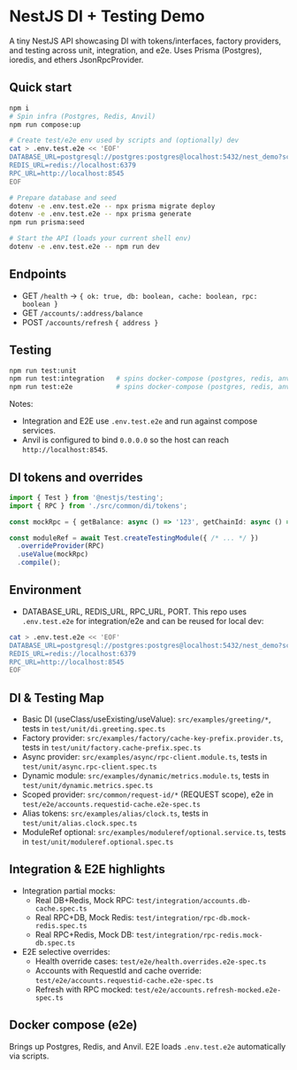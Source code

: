 # NestJS DI + Testing Demo

A tiny NestJS API showcasing DI with tokens/interfaces, factory providers, and testing across unit, integration, and e2e. Uses Prisma (Postgres), ioredis, and ethers JsonRpcProvider.

## Quick start

```bash
npm i
# Spin infra (Postgres, Redis, Anvil)
npm run compose:up

# Create test/e2e env used by scripts and (optionally) dev
cat > .env.test.e2e << 'EOF'
DATABASE_URL=postgresql://postgres:postgres@localhost:5432/nest_demo?schema=public
REDIS_URL=redis://localhost:6379
RPC_URL=http://localhost:8545
EOF

# Prepare database and seed
dotenv -e .env.test.e2e -- npx prisma migrate deploy
dotenv -e .env.test.e2e -- npx prisma generate
npm run prisma:seed

# Start the API (loads your current shell env)
dotenv -e .env.test.e2e -- npm run dev
```

## Endpoints

- GET `/health` → `{ ok: true, db: boolean, cache: boolean, rpc: boolean }`
- GET `/accounts/:address/balance`
- POST `/accounts/refresh` `{ address }`

## Testing

```bash
npm run test:unit
npm run test:integration   # spins docker-compose (postgres, redis, anvil)
npm run test:e2e           # spins docker-compose (postgres, redis, anvil)
```

Notes:
- Integration and E2E use `.env.test.e2e` and run against compose services.
- Anvil is configured to bind `0.0.0.0` so the host can reach `http://localhost:8545`.

## DI tokens and overrides

```ts
import { Test } from '@nestjs/testing';
import { RPC } from './src/common/di/tokens';

const mockRpc = { getBalance: async () => '123', getChainId: async () => 1, ping: async () => true };

const moduleRef = await Test.createTestingModule({ /* ... */ })
  .overrideProvider(RPC)
  .useValue(mockRpc)
  .compile();
```

## Environment

- DATABASE_URL, REDIS_URL, RPC_URL, PORT. This repo uses `.env.test.e2e` for integration/e2e and can be reused for local dev:

```bash
cat > .env.test.e2e << 'EOF'
DATABASE_URL=postgresql://postgres:postgres@localhost:5432/nest_demo?schema=public
REDIS_URL=redis://localhost:6379
RPC_URL=http://localhost:8545
EOF
```

## DI & Testing Map

- Basic DI (useClass/useExisting/useValue): `src/examples/greeting/*`, tests in `test/unit/di.greeting.spec.ts`
- Factory provider: `src/examples/factory/cache-key-prefix.provider.ts`, tests in `test/unit/factory.cache-prefix.spec.ts`
- Async provider: `src/examples/async/rpc-client.module.ts`, tests in `test/unit/async.rpc-client.spec.ts`
- Dynamic module: `src/examples/dynamic/metrics.module.ts`, tests in `test/unit/dynamic.metrics.spec.ts`
- Scoped provider: `src/common/request-id/*` (REQUEST scope), e2e in `test/e2e/accounts.requestid-cache.e2e-spec.ts`
- Alias tokens: `src/examples/alias/clock.ts`, tests in `test/unit/alias.clock.spec.ts`
- ModuleRef optional: `src/examples/moduleref/optional.service.ts`, tests in `test/unit/moduleref.optional.spec.ts`

## Integration & E2E highlights

- Integration partial mocks:
  - Real DB+Redis, Mock RPC: `test/integration/accounts.db-cache.spec.ts`
  - Real RPC+DB, Mock Redis: `test/integration/rpc-db.mock-redis.spec.ts`
  - Real RPC+Redis, Mock DB: `test/integration/rpc-redis.mock-db.spec.ts`
- E2E selective overrides:
  - Health override cases: `test/e2e/health.overrides.e2e-spec.ts`
  - Accounts with RequestId and cache override: `test/e2e/accounts.requestid-cache.e2e-spec.ts`
  - Refresh with RPC mocked: `test/e2e/accounts.refresh-mocked.e2e-spec.ts`

## Docker compose (e2e)

Brings up Postgres, Redis, and Anvil. E2E loads `.env.test.e2e` automatically via scripts.

